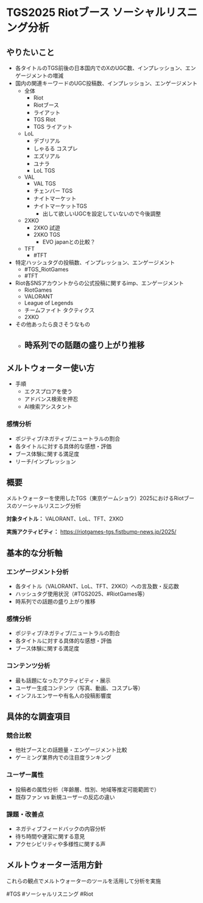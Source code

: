 # TGS2025 Riotブース ソーシャルリスニング分析

## やりたいこと
* 各タイトルのTGS前後の日本国内でのXのUGC数、インプレッション、エンゲージメントの増減
* 国内の関連キーワードのUGC投稿数、インプレッション、エンゲージメント
	* 全体
		* Riot
		* Riotブース
		* ライアット
		* TGS Riot
		* TGS ライアット
	* LoL
		* デブリアル
		* しゃるる コスプレ
		* エズリアル
		* ユナラ
		* LoL TGS
	* VAL
		* VAL TGS
		* チェンバー TGS
		* ナイトマーケット
		* ナイトマーケットTGS
			* 出して欲しいUGCを設定していないので今後調整
	* 2XKO
		* 2XKO 試遊
		* 2XKO TGS
			* EVO japanとの比較？
	* TFT
		* #TFT 
* 特定ハッシュタグの投稿数、インプレッション、エンゲージメント
	*  #TGS_RiotGames
	* #TFT
* Riot各SNSアカウントからの公式投稿に関するimp、エンゲージメント
	* RiotGames
	* VALORANT
	* League of Legends
	* チームファイト タクティクス
	* 2XKO
* その他あったら良さそうなもの
	- 時系列での話題の盛り上がり推移
		- 

## メルトウォーター使い方
* 手順
	* エクスプロアを使う
	* アドバンス検索を押忍
	* AI検索アシスタント
### 感情分析
- ポジティブ/ネガティブ/ニュートラルの割合
- 各タイトルに対する具体的な感想・評価
- ブース体験に関する満足度
- リーチ/インプレッション

## 概要
メルトウォーターを使用したTGS（東京ゲームショウ）2025におけるRiotブースのソーシャルリスニング分析

**対象タイトル：** VALORANT、LoL、TFT、2XKO

**実施アクティビティ：** https://riotgames-tgs.fistbump-news.jp/2025/

## 基本的な分析軸

### エンゲージメント分析
- 各タイトル（VALORANT、LoL、TFT、2XKO）への言及数・反応数
- ハッシュタグ使用状況（#TGS2025、#RiotGames等）
- 時系列での話題の盛り上がり推移

### 感情分析
- ポジティブ/ネガティブ/ニュートラルの割合
- 各タイトルに対する具体的な感想・評価
- ブース体験に関する満足度

### コンテンツ分析
- 最も話題になったアクティビティ・展示
- ユーザー生成コンテンツ（写真、動画、コスプレ等）
- インフルエンサーや有名人の投稿影響度

## 具体的な調査項目

### 競合比較
- 他社ブースとの話題量・エンゲージメント比較
- ゲーミング業界内での注目度ランキング

### ユーザー属性
- 投稿者の属性分析（年齢層、性別、地域等推定可能範囲で）
- 既存ファン vs 新規ユーザーの反応の違い

### 課題・改善点
- ネガティブフィードバックの内容分析
- 待ち時間や運営に関する意見
- アクセシビリティや多様性に関する声

## メルトウォーター活用方針

これらの観点でメルトウォーターのツールを活用して分析を実施

#TGS #ソーシャルリスニング #Riot